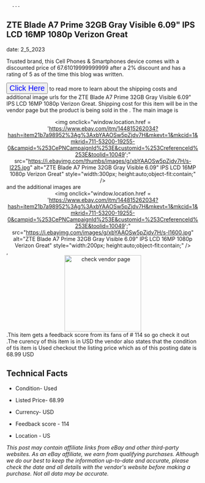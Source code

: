  
      ---
      

 ## ZTE Blade A7 Prime 32GB Gray Visible 6.09" IPS LCD 16MP 1080p Verizon Great 

 

      

date: 2_5_2023
     

    
      

Trusted brand, this Cell Phones & Smartphones device comes with a discounted price of 67.61019999999999 after a 2% discount and has a rating of  5 as of the time this blog was written.

 <button style="font-size:20px;color:blue" onclick="window.location.href = 'https://www.ebay.com/itm/144815262034?hash=item21b7a98952%3Ag%3AxbYAAOSw5pZjdv7H&mkevt=1&mkcid=1&mkrid=711-53200-19255-0&campid=%253CePNCampaignId%253E&customid=%253CreferenceId%253E&toolid=10049'">Click Here</button>  to read more to learn about the shipping costs and additional image urls for the ZTE Blade A7 Prime 32GB Gray Visible 6.09" IPS LCD 16MP 1080p Verizon Great. Shipping cost for this item will be in the vendor page but the product is being sold in the . The main image is <div style="text-align:center;"><img onclick="window.location.href = 'https://www.ebay.com/itm/144815262034?hash=item21b7a98952%3Ag%3AxbYAAOSw5pZjdv7H&mkevt=1&mkcid=1&mkrid=711-53200-19255-0&campid=%253CePNCampaignId%253E&customid=%253CreferenceId%253E&toolid=10049';" src="https://i.ebayimg.com/thumbs/images/g/xbYAAOSw5pZjdv7H/s-l225.jpg" alt="ZTE Blade A7 Prime 32GB Gray Visible 6.09" IPS LCD 16MP 1080p Verizon Great" style="width:300px; height:auto;object-fit:contain;" /></div> and the additional images are <div style="text-align:center;"><img onclick="window.location.href = 'https://www.ebay.com/itm/144815262034?hash=item21b7a98952%3Ag%3AxbYAAOSw5pZjdv7H&mkevt=1&mkcid=1&mkrid=711-53200-19255-0&campid=%253CePNCampaignId%253E&customid=%253CreferenceId%253E&toolid=10049';" src="https://i.ebayimg.com/images/g/xbYAAOSw5pZjdv7H/s-l1600.jpg" alt="ZTE Blade A7 Prime 32GB Gray Visible 6.09" IPS LCD 16MP 1080p Verizon Great" style="width:200px; height:auto;object-fit:contain;" /></div>,<div style="text-align:center;"><img onclick="window.location.href = 'https://www.ebay.com/itm/144815262034?hash=item21b7a98952%3Ag%3AxbYAAOSw5pZjdv7H&mkevt=1&mkcid=1&mkrid=711-53200-19255-0&campid=%253CePNCampaignId%253E&customid=%253CreferenceId%253E&toolid=10049';" src="https://origin-galleryplus.ebayimg.com/ws/web/144815262034_2_0_1/225x225.jpg,https://origin-galleryplus.ebayimg.com/ws/web/144815262034_3_0_1/225x225.jpg,https://origin-galleryplus.ebayimg.com/ws/web/144815262034_4_0_1/225x225.jpg,https://origin-galleryplus.ebayimg.com/ws/web/144815262034_5_0_1/225x225.jpg" alt="check vendor page" style="width:200px; height:auto;object-fit:contain;"/></div>.This item gets a feedback score from its fans of # 114 so go check it out .The curency of this item is in USD the vendor also states that the condition of tis item is Used checkout the listing price which as of this posting date is  68.99 USD 


      
      

 ## Technical Facts 



      

 - Condition- Used 


      

 - Listed Price- 68.99 


      

 - Currency- USD 


      

 - Feedback score - 114 


      

 - Location - US 



      

*_This post may contain affiliate links from eBay and other third-party websites. As an eBay affiliate, we earn from qualifying purchases. Although we do our best to keep the information up-to-date and accurate, please check the date and all details with the vendor's website before making a purchase. Not all data may be accurate._*



      
      